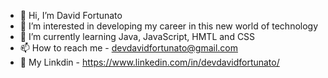 - 👋 Hi, I’m David Fortunato
- 👀 I’m interested in developing my career in this new world of technology
- 🌱 I’m currently learning Java, JavaScript, HMTL and CSS
- 📫 How to reach me - devdavidfortunato@gmail.com
- 💼 My Linkdin - https://www.linkedin.com/in/devdavidfortunato/

<!---
DevDavidFortunato/DevDavidFortunato is a ✨ special ✨ repository because its `README.md` (this file) appears on your GitHub profile.
You can click the Preview link to take a look at your changes.
--->
